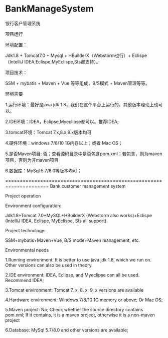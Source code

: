 # BankManageSystem
银行客户管理系统

项目运行

环境配置：

Jdk1.8 + Tomcat7.0 + Mysql + HBuilderX（Webstorm也行）+ Eclispe（IntelliJ IDEA,Eclispe,MyEclispe,Sts都支持）。

项目技术：

SSM + mybatis + Maven + Vue 等等组成，B/S模式 + Maven管理等等。

环境需要

1.运行环境：最好是java jdk 1.8，我们在这个平台上运行的。其他版本理论上也可以。

2.IDE环境：IDEA，Eclipse,Myeclipse都可以。推荐IDEA;

3.tomcat环境：Tomcat 7.x,8.x,9.x版本均可

4.硬件环境：windows 7/8/10 1G内存以上；或者 Mac OS；

5.是否Maven项目: 否；查看源码目录中是否包含pom.xml；若包含，则为maven项目，否则为非maven项目

6.数据库：MySql 5.7/8.0等版本均可；






=====================================================================
Bank customer management system


Project operation



Environment configuration:



Jdk1.8+Tomcat 7.0+MySQL+HBuilderX (Webstorm also works)+Eclispe (IntelliJ IDEA, Eclispe, MyEclispe, Sts all support).



Project technology:



SSM+mybatis+Maven+Vue, B/S mode+Maven management, etc.



Environmental needs



1.Running environment: It is better to use java jdk 1.8, which we run on. Other versions can also be used in theory.



2.IDE environment: IDEA, Eclipse, and Myeclipse can all be used. Recommend IDEA;



3.Tomcat environment: Tomcat 7. x, 8. x, 9. x versions are available



4.Hardware environment: Windows 7/8/10 1G memory or above; Or Mac OS;



5.Maven project: No; Check whether the source directory contains pom.xml; If it contains, it is a maven project, otherwise it is a non-maven project



6.Database: MySql 5.7/8.0 and other versions are available;
